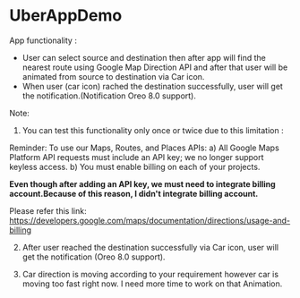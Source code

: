 # UberAppDemo

App functionality :

* User can select source and destination then after app will find the nearest route using Google Map Direction API and after that user will be animated from source to destination via Car icon.
* When user (car icon) rached the destination successfully, user will get the notification.(Notification Oreo 8.0 support).

Note: 

1) You can test this functionality only once or twice due to this limitation :

Reminder: To use our Maps, Routes, and Places APIs:
a) All Google Maps Platform API requests must include an API key; we no longer support keyless access.
b) You must enable billing on each of your projects.

**Even though after adding an API key, we must need to integrate billing account.Because of this reason, I didn't integrate billing account.**

Please refer this link: https://developers.google.com/maps/documentation/directions/usage-and-billing

2) After user reached the destination successfully via Car icon, user will get the notification (Oreo 8.0 support).

3) Car direction is moving according to your requirement however car is moving too fast right now. I need more time to work on that Animation.



